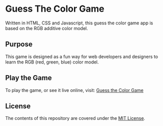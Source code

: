 # Guess The Color Game
Written in HTML, CSS and Javascript, this guess the color game app is based on the RGB additive color model.

## Purpose
This game is designed as a fun way for web developers and designers to learn the RGB (red, green, blue) color model.

## Play the Game
To play the game, or see it live online, visit: [Guess the Color Game](https://guessthecolor.com/)

## License
The contents of this repository are covered under the [MIT License](https://github.com/udacity/ud777-writing-readmes/blob/master/LICENSE).
